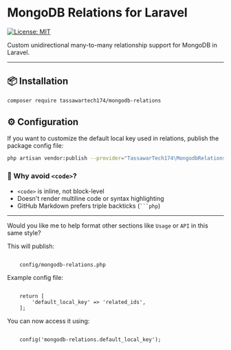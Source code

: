 # MongoDB Relations for Laravel

[![License: MIT](https://img.shields.io/badge/License-MIT-blue.svg)](LICENSE)

Custom unidirectional many-to-many relationship support for MongoDB in Laravel.

---

## 📦 Installation

```bash
composer require tassawartech174/mongodb-relations

```

## ⚙️ Configuration

If you want to customize the default local key used in relations, publish the package config file:

```bash
php artisan vendor:publish --provider="TassawarTech174\MongodbRelations\MongodbRelationsServiceProvider" --tag=mongodb-relations-config

```

### 🧠 Why avoid `<code>`?

- `<code>` is inline, not block-level
- Doesn't render multiline code or syntax highlighting
- GitHub Markdown prefers triple backticks (` ```php `)

---

Would you like me to help format other sections like `Usage` or `API` in this same style?

This will publish:

<code>
    config/mongodb-relations.php
</code>

Example config file:

<code>
    return [
        'default_local_key' => 'related_ids',
    ];
</code>

You can now access it using:

<code>
    config('mongodb-relations.default_local_key');
</code>
